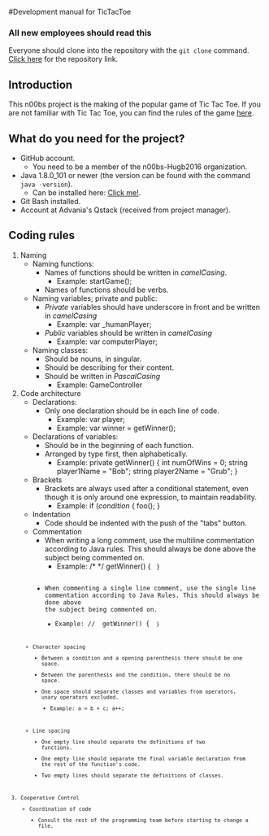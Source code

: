 #Development manual for TicTacToe
### All new employees should read this

Everyone should clone into the repository with the `git clone` command. [Click here](https://github.com/n00bs-Hugb2016/TicTacToe.git) for the repository link.

## Introduction
This n00bs project is the making of the popular game of Tic Tac Toe. If you are not familiar with Tic Tac Toe, you can find the rules of the game [here](https://en.wikipedia.org/wiki/Tic-tac-toe). 

## What do you need for the project?
* GitHub account.
	* You need to be a member of the n00bs-Hugb2016 organization.
* Java 1.8.0_101 or newer (the version can be found with the command `java -version`).
	* Can be installed here: [Click me!]( http://www.oracle.com/technetwork/java/javase/downloads/jdk8-downloads-2133151.html).
* Git Bash installed.
* Account at Advania's Qstack (received from project manager).


## Coding rules
1. Naming
	* Naming functions:
		* Names of functions should be written in *camelCasing*.
			* Example: startGame();
		* Names of functions should be verbs.
	* Naming variables; private and public:
		* *Private* variables should have underscore in front and be written in *camelCasing*
			* Example: var _humanPlayer;
		* *Public* variables should be written in *camelCasing*
			* Example: var computerPlayer;
	* Naming classes:
		* Should be nouns, in singular.
		* Should be describing for their content.
		* Should be written in *PascalCasing*
			* Example: GameController
2. Code architecture
	* Declarations:
		* Only one declaration should be in each line of code.
			* Example:  var player;
			* Example: var winner = getWinner();
	* Declarations of variables:
		* Should be in the beginning of each function.
		* Arranged by type first, then alphabetically.
			* Example:
				private getWinner()
				{
					int numOfWins = 0;
					string player1Name = "Bob";
					string player2Name = "Grub";
				}
	* Brackets
		* Brackets are always used after a conditional statement, even though it is only around one expression, to maintain readability.
			* Example:
				if (*condition*
				{
					foo();
				}
	* Indentation
		* Code should be indented with the push of the "tabs" button.
	* Commentation
		* When writing a long comment, use the multiline commentation according to Java rules. This should always be done above the subject being commented on.
			* Example:
				/* <comment
				that
				is
				very
				long> */
				getWinner()
				{
					<code>
				}
		* When commenting a single line comment, use the single line commentation according to Java Rules. This should always be done above the subject being commented on.
			* Example:
				// <comment>
				getWinner()
				{
					<code>
				}
	* Character spacing
		* Between a condition and a opening parenthesis there should be one space.
		* Between the parenthesis and the condition, there should be no space.
		* One space should separate classes and variables from operators, unary operators excluded.
			* Example:
				a = b + c;
				a++;
	* Line spacing
		* One empty line should separate the definitions of two functions.
		* One empty line should separate the final variable declaration from the rest of the function's code.
		* Two empty lines should separate the definitions of classes.
3. Cooperative Control
	* Coordination of code
		* Consult the rest of the programming team before starting to change a file.
